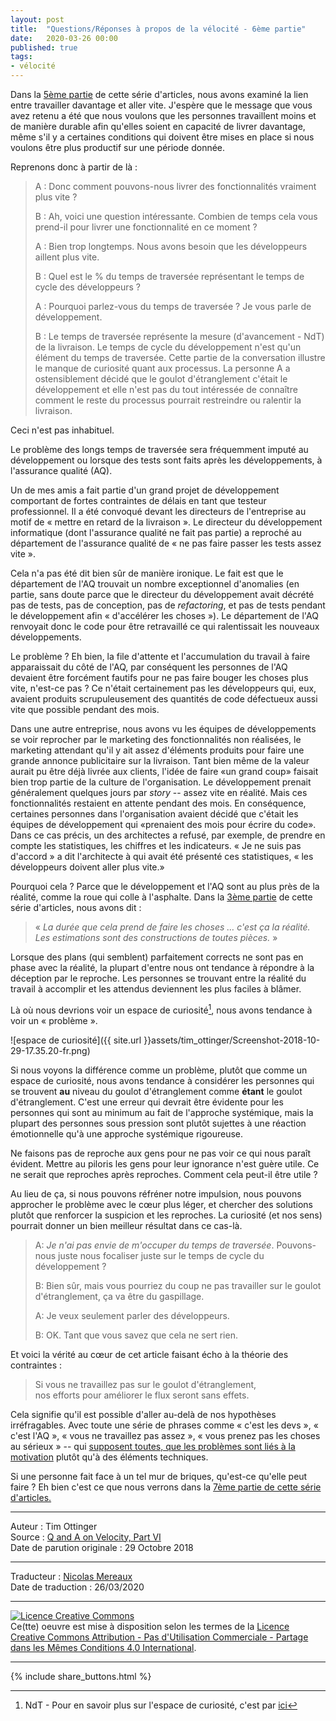 ```yaml
---
layout: post
title:  "Questions/Réponses à propos de la vélocité - 6ème partie"
date:   2020-03-26 00:00
published: true
tags:
- vélocité
---
```


Dans la [5ème partie](http://www.les-traducteurs-agiles.org/2019/07/15/questions-reponses-a-propos-de-la-velocite-5eme-partie.html) de cette série d'articles, nous avons examiné la lien entre travailler davantage et aller vite. J'espère que le message que vous avez retenu a été que nous voulons que les personnes travaillent moins et de manière durable afin qu'elles soient en capacité de livrer davantage, même s'il y a certaines conditions qui doivent être mises en place si nous voulons être plus productif sur une période donnée.

Reprenons donc à partir de là :

> A : Donc comment pouvons-nous livrer des fonctionnalités vraiment plus vite ?  
>
> B : Ah, voici une question intéressante. Combien de temps cela vous prend-il pour livrer une fonctionnalité en ce moment ?  
>
> A : Bien trop longtemps. Nous avons besoin que les développeurs aillent plus vite.  
>
> B : Quel est le % du temps de traversée représentant le temps de cycle des développeurs ?  
>
> A : Pourquoi parlez-vous du temps de traversée ? Je vous parle de développement.  
>
> B : Le temps de traversée représente la mesure (d'avancement - NdT) de la livraison. Le temps de cycle du développement n'est qu'un élément du temps de traversée.
Cette partie de la conversation illustre le manque de curiosité quant aux processus. La personne A a ostensiblement décidé que le goulot d'étranglement c'était le développement et elle n'est pas du tout intéressée de connaître comment le reste du processus pourrait restreindre ou ralentir la livraison.  

Ceci n'est pas inhabituel.

Le problème des longs temps de traversée sera fréquemment imputé au développement ou lorsque des tests sont faits après les développements, à l'assurance qualité (AQ).

Un de mes amis a fait partie d'un grand projet de développement comportant de fortes contraintes de délais en tant que testeur professionnel. Il a été convoqué devant les directeurs de l'entreprise au motif de « mettre en retard de la livraison ». Le directeur du développement informatique (dont l'assurance qualité ne fait pas partie) a reproché au département de l'assurance qualité de « ne pas faire passer les tests assez vite ».

Cela n'a pas été dit bien sûr de manière ironique. Le fait est que le département de l'AQ trouvait un nombre exceptionnel d'anomalies (en partie, sans doute parce que le directeur du développement avait décrété pas de tests, pas de conception, pas de _refactoring_, et pas de tests pendant le développement afin « d'accélérer les choses »). Le département de l'AQ renvoyait donc le code pour être retravaillé ce qui ralentissait les nouveaux développements.

Le problème ? Eh bien, la file d'attente et l'accumulation du travail à faire apparaissait du côté de l'AQ, par conséquent les personnes de l'AQ devaient être forcément fautifs pour ne pas faire bouger les choses plus vite, n'est-ce pas ? Ce n'était certainement pas les développeurs qui, eux, avaient produits scrupuleusement des quantités de code défectueux aussi vite que possible pendant des mois.

Dans une autre entreprise, nous avons vu les équipes de développements se voir reprocher par le marketing des fonctionnalités non réalisées, le marketing attendant qu'il y ait assez d'éléments produits pour faire une grande annonce publicitaire sur la livraison. Tant bien même de la valeur aurait pu être déjà livrée aux clients, l'idée de faire «un grand coup» faisait bien trop partie de la culture de l'organisation. Le développement prenait généralement quelques jours par _story_ -- assez vite en réalité. Mais ces fonctionnalités restaient en attente pendant des mois. En conséquence, certaines personnes dans l'organisation avaient décidé que c'était les équipes de développement qui «prenaient des mois pour écrire du code». Dans ce cas précis, un des architectes a refusé, par exemple, de prendre en compte les statistiques, les chiffres et les indicateurs. « Je ne suis pas d'accord »  a dit l'architecte à qui avait été présenté ces statistiques, « les développeurs doivent aller plus vite.»

Pourquoi cela ? Parce que le développement et l'AQ sont au plus près de la réalité, comme la roue qui colle à l'asphalte. Dans la [3ème partie](http://www.les-traducteurs-agiles.org/2019/04/08/questions-reponses-a-propos-de-la-velocite-3eme-partie.html) de cette série d'articles, nous avons dit :
> « _La durée que cela prend de faire les choses … c'est ça la réalité.
Les estimations sont des constructions de toutes pièces._ »  

Lorsque des plans (qui semblent) parfaitement corrects ne sont pas en phase avec la réalité, la plupart d'entre nous ont tendance à répondre à la déception par le reproche. Les personnes se trouvant entre la réalité du travail à accomplir et les attendus deviennent les plus faciles à blâmer.

Là où nous devrions voir un espace de curiosité[^1], nous avons tendance à voir un « problème ».

![espace de curiosité]({{ site.url }}assets/tim_ottinger/Screenshot-2018-10-29-17.35.20-fr.png)

Si nous voyons la différence comme un problème, plutôt que comme un espace de curiosité, nous avons tendance à considérer les personnes qui se trouvent **au** niveau du goulot d'étranglement comme **étant** le goulot d'étranglement. C'est une erreur qui devrait être évidente pour les personnes qui sont au minimum au fait de l'approche systémique, mais la plupart des personnes sous pression sont plutôt sujettes à une réaction émotionnelle qu'à une approche systémique rigoureuse.

Ne faisons pas de reproche aux gens pour ne pas voir ce qui nous paraît évident. Mettre au piloris les gens pour leur ignorance n'est guère utile. Ce ne serait que reproches après reproches. Comment cela peut-il être utile ?

Au lieu de ça, si nous pouvons réfréner notre impulsion, nous pouvons approcher le problème avec le cœur plus léger, et chercher des solutions plutôt que renforcer la suspicion et les reproches. La curiosité (et nos sens) pourrait donner un bien meilleur résultat dans ce cas-là.

> A: _Je n'ai pas envie de m'occuper du temps de traversée_. Pouvons-nous juste nous focaliser juste sur le temps de cycle du développement ?  
>
> B: Bien sûr, mais vous pourriez du coup ne pas travailler sur le goulot d'étranglement, ça va être du gaspillage.  
>
> A: Je veux seulement parler des développeurs.  
>
> B: OK. Tant que vous savez que cela ne sert rien.  

Et voici la vérité au cœur de cet article faisant écho à la théorie des contraintes :

> Si vous ne travaillez pas sur le goulot d'étranglement,  
> nos efforts pour améliorer le flux seront sans effets.  

Cela signifie qu'il est possible d'aller au-delà de nos hypothèses irréfragables. Avec toute une série de phrases comme « c'est les devs », « c'est l'AQ », « vous ne travaillez pas assez », « vous prenez pas les choses au sérieux » -- qui [supposent toutes, que les problèmes sont liés à la motivation](https://agileotter.blogspot.com/2015/09/confirmation-bias-and-twelve-day.html) plutôt qu'à des éléments techniques.

Si une personne fait face à un tel mur de briques, qu'est-ce qu'elle peut faire ? Eh bien c'est ce que nous verrons dans la [7ème partie de cette série d'articles.](http://www.les-traducteurs-agiles.org/2020/04/15/questions-reponses-a-propos-de-la-velocite-7eme-partie.html)

[^1]: NdT - Pour en savoir plus sur l'espace de curiosité, c'est par [ici](http://www.les-traducteurs-agiles.org/2016/10/16/espace-de-curiosite.html)

---
Auteur : Tim Ottinger  
Source : [Q and A on Velocity, Part VI ](https://agileotter.blogspot.com/2018/10/q-and-on-velocity-part-vi.html)  
Date de parution originale : 29 Octobre 2018  

---
Traducteur : [Nicolas Mereaux](http://www.les-traducteurs-agiles.org/traducteurs/)  
Date de traduction : 26/03/2020  

---

<a rel="license" href="http://creativecommons.org/licenses/by-nc-sa/4.0/"><img alt="Licence Creative Commons" style="border-width:0" src="http://i.creativecommons.org/l/by-nc-sa/4.0/88x31.png" /></a><br />Ce(tte) oeuvre est mise à disposition selon les termes de la <a rel="license" href="http://creativecommons.org/licenses/by-nc-sa/4.0/">Licence Creative Commons Attribution - Pas d'Utilisation Commerciale - Partage dans les Mêmes Conditions 4.0 International</a>.

---

{% include share_buttons.html %}
